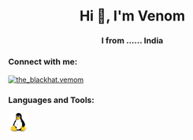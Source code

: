 <h1 align="center">Hi 👋, I'm Venom</h1>
<h3 align="center">I from ...... India</h3>

<h3 align="left">Connect with me:</h3>
<p align="left">
<a href="https://instagram.com/the_blackhat.vemom" target="blank"><img align="center" src="https://raw.githubusercontent.com/rahuldkjain/github-profile-readme-generator/master/src/images/icons/Social/instagram.svg" alt="the_blackhat.vemom" height="30" width="40" /></a>
</p>

<h3 align="left">Languages and Tools:</h3>
<p align="left"> <a href="https://www.linux.org/" target="_blank" rel="noreferrer"> <img src="https://raw.githubusercontent.com/devicons/devicon/master/icons/linux/linux-original.svg" alt="linux" width="40" height="40"/> </a> </p>
